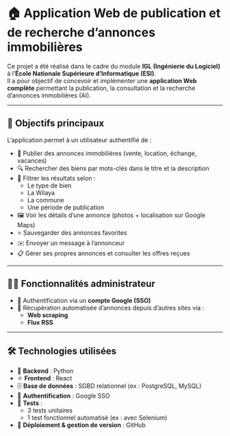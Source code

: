 # 🏠 Application Web de publication et de recherche d’annonces immobilières

Ce projet a été réalisé dans le cadre du module **IGL (Ingénierie du Logiciel)** à l’**École Nationale Supérieure d’Informatique (ESI)**.  
Il a pour objectif de concevoir et implémenter une **application Web complète** permettant la publication, la consultation et la recherche d’annonces immobilières (AI).

---

## 🎯 Objectifs principaux

L’application permet à un utilisateur authentifié de :

- 📝 Publier des annonces immobilières (vente, location, échange, vacances)
- 🔍 Rechercher des biens par mots-clés dans le titre et la description
- 🧰 Filtrer les résultats selon :
  - Le type de bien
  - La Wilaya
  - La commune
  - Une période de publication
- 🖼️ Voir les détails d’une annonce (photos + localisation sur Google Maps)
- ⭐ Sauvegarder des annonces favorites
- ✉️ Envoyer un message à l’annonceur
- 📋 Gérer ses propres annonces et consulter les offres reçues

---

## 🧑‍💼 Fonctionnalités administrateur

- 🔐 Authentification via un **compte Google (SSO)**
- 🤖 Récupération automatisée d’annonces depuis d’autres sites via :
  - **Web scraping**
  - **Flux RSS**

---

## 🛠️ Technologies utilisées

- 🐍 **Backend** : Python
- ⚛️ **Frontend** : React
- 🗄️ **Base de données** : SGBD relationnel (ex : PostgreSQL, MySQL)
- 🔐 **Authentification** : Google SSO
- 🧪 **Tests** :
  - 3 tests unitaires
  - 1 test fonctionnel automatisé (ex : avec Selenium)
- 🚀 **Déploiement & gestion de version** : GitHub

